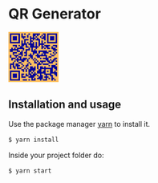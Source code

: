 # QR Generator
<p align="left">
 <img src="public/901bba6e-eba0-419b-bfeb-a3585519e4db.png" width="100">
</p>

## Installation and usage

Use the package manager [yarn](https://yarnpkg.com/) to install it.

```bash
$ yarn install
```
Inside your project folder do:

```bash
$ yarn start
```
